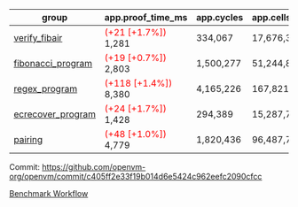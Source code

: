 | group | app.proof_time_ms | app.cycles | app.cells_used | leaf.proof_time_ms | leaf.cycles | leaf.cells_used |
| -- | -- | -- | -- | -- | -- | -- |
| [verify_fibair](https://github.com/openvm-org/openvm/blob/benchmark-results/benchmarks-pr/1528/verify_fibair-c405ff2e33f19b014d6e5424c962eefc2090cfcc.md) |<span style='color: red'>(+21 [+1.7%])</span> 1,281 |  334,067 |  17,676,398 |- | - | - |
| [fibonacci_program](https://github.com/openvm-org/openvm/blob/benchmark-results/benchmarks-pr/1528/fibonacci-c405ff2e33f19b014d6e5424c962eefc2090cfcc.md) |<span style='color: red'>(+19 [+0.7%])</span> 2,803 |  1,500,277 |  51,244,863 |- | - | - |
| [regex_program](https://github.com/openvm-org/openvm/blob/benchmark-results/benchmarks-pr/1528/regex-c405ff2e33f19b014d6e5424c962eefc2090cfcc.md) |<span style='color: red'>(+118 [+1.4%])</span> 8,380 |  4,165,226 |  167,821,872 |- | - | - |
| [ecrecover_program](https://github.com/openvm-org/openvm/blob/benchmark-results/benchmarks-pr/1528/ecrecover-c405ff2e33f19b014d6e5424c962eefc2090cfcc.md) |<span style='color: red'>(+24 [+1.7%])</span> 1,428 |  294,389 |  15,287,786 |- | - | - |
| [pairing](https://github.com/openvm-org/openvm/blob/benchmark-results/benchmarks-pr/1528/pairing-c405ff2e33f19b014d6e5424c962eefc2090cfcc.md) |<span style='color: red'>(+48 [+1.0%])</span> 4,779 |  1,820,436 |  96,487,767 |- | - | - |


Commit: https://github.com/openvm-org/openvm/commit/c405ff2e33f19b014d6e5424c962eefc2090cfcc

[Benchmark Workflow](https://github.com/openvm-org/openvm/actions/runs/14115042041)
